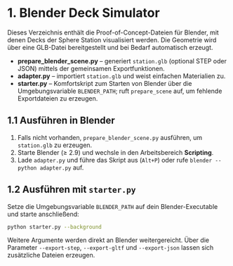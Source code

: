 # 1. Blender Deck Simulator

Dieses Verzeichnis enthält die Proof-of-Concept-Dateien für Blender, mit denen
Decks der Sphere Station visualisiert werden. Die Geometrie wird über eine
GLB-Datei bereitgestellt und bei Bedarf automatisch erzeugt.

* **prepare_blender_scene.py** – generiert `station.glb` (optional STEP oder
  JSON) mittels der gemeinsamen Exportfunktionen.
* **adapter.py** – importiert `station.glb` und weist einfachen Materialien zu.
* **starter.py** – Komfortskript zum Starten von Blender über die
  Umgebungsvariable `BLENDER_PATH`; ruft `prepare_scene` auf, um fehlende
  Exportdateien zu erzeugen.

## 1.1 Ausführen in Blender

1. Falls nicht vorhanden, `prepare_blender_scene.py` ausführen, um `station.glb`
   zu erzeugen.
2. Starte Blender (≥ 2.9) und wechsle in den Arbeitsbereich **Scripting**.
3. Lade `adapter.py` und führe das Skript aus (`Alt+P`) oder rufe
   `blender --python adapter.py` auf.

## 1.2 Ausführen mit `starter.py`

Setze die Umgebungsvariable `BLENDER_PATH` auf dein Blender-Executable und
starte anschließend:

```bash
python starter.py --background
```

Weitere Argumente werden direkt an Blender weitergereicht. Über die Parameter
`--export-step`, `--export-gltf` und `--export-json` lassen sich zusätzliche
Dateien erzeugen.

